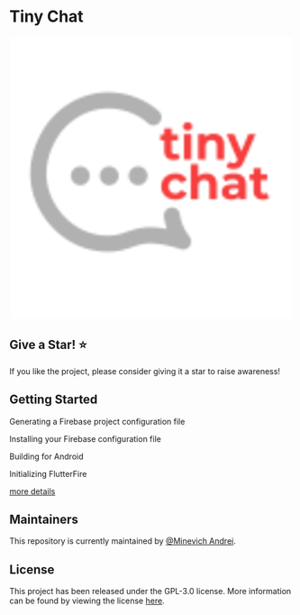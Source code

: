 # Tiny Chat

<p  align="center">
	<img  src="https://github.com/MinevichAndrei/flutter-chat/blob/main/assets/images/splash.png?raw=true"/>
</p>

## Give a Star! :star:
If you like the project, please consider giving it a star to raise awareness!

## Getting Started

Generating a Firebase project configuration file

Installing your Firebase configuration file

Building for Android

Initializing FlutterFire

[more details](https://firebase.flutter.dev/docs/overview)


## Maintainers

This repository is currently maintained by [@Minevich Andrei](https://github.com/MinevichAndrei). 

## License

This project has been released under the GPL-3.0 license. More information can be found by viewing the license [here](LICENSE).

